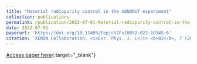 ```yaml
---
title: "Material radiopurity control in the XENONnT experiment"
collection: publications
permalink: /publication/2022-07-01-Material-radiopurity-control-in-the-XENONnT-experiment
date: 2022-07-01
paperurl: 'https://doi.org/10.1140%2Fepjc%2Fs10052-022-10345-6'
citation: 'XENON Collaboration, <i>Eur. Phys. J. C</i> <b>82</b>, 7 (2022)'
---
```

[Access paper here](https://doi.org/10.1140%2Fepjc%2Fs10052-022-10345-6){:target="_blank"}
